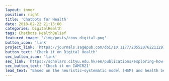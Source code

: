 ```yaml
---
layout: inner
position: right
title: 'Chatbots for Health'
date: 2018-02-22 21:15:00
categories: DigitalHealth
tags: Chatbots HealthBelief 
featured_image: '/img/posts/conv_digital.png'
button_icon: 'link'
project_link: 'https://journals.sagepub.com/doi/10.1177/20552076221129718'
button_text: 'Check it on Digital Health'
sec_button_icon: 'link'
sec_link: 'https://scholars.cityu.edu.hk/en/publications/exploring-how-personalization-and-source-expertise-of-information-from-healthcare-chatbot-affect-users-health-beliefs-and-usage-intention(34f8b339-e4dd-495a-a8ed-5a8db2ac47ec).html'
sec_button_text: 'Check it on IAMCR21'
lead_text: "Based on the heuristic–systematic model (HSM) and health belief model (HBM), this study aims to investigate how personalization and source expertise in responses from a health chatbot influence users’ health belief-related factors and usage intentions."
---
```

